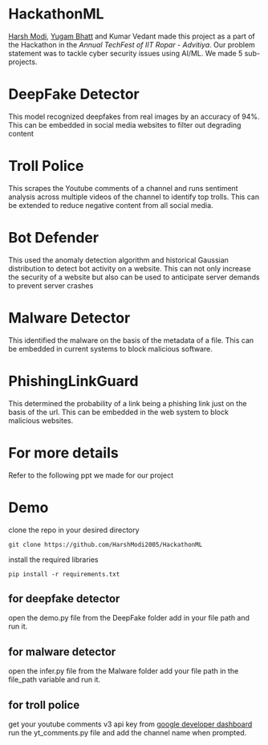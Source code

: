 # HackathonML

[Harsh Modi](https://github.com/HarshModi2005), [Yugam Bhatt](https://github.com/Y4NK33420) and Kumar Vedant made this project as a part of the Hackathon in the *Annual TechFest of IIT Ropar - Advitiya*. Our problem statement was to tackle cyber security issues using AI/ML. We made 5 sub-projects.



# DeepFake Detector
 This model recognized deepfakes from real images by an accuracy of 94%. This can be embedded in social media websites to filter out degrading content

# Troll Police
 This scrapes the Youtube comments of a channel and runs sentiment analysis across multiple videos of the channel to identify top trolls. This can be extended to reduce negative content from all social media.

# Bot Defender
 This used the anomaly detection algorithm and historical Gaussian distribution to detect bot activity on a website. This can not only increase the security of a website but also can be used to anticipate server demands to prevent server crashes

# Malware Detector
 This identified the malware on the basis of the metadata of a file. This can be embedded in current systems to block malicious software.

# PhishingLinkGuard
 This determined the probability of a link being a phishing link just on the basis of the url. This can be embedded in the web system to block malicious websites.
# For more details
Refer to the following ppt we made for our project 
# Demo
clone the repo in your desired directory

    git clone https://github.com/HarshModi2005/HackathonML
    
   install the required libraries
   

    pip install -r requirements.txt
   
  ## for deepfake detector
  open the demo.py file from the DeepFake folder add in your file path and run it.
## for malware detector
open the infer.py file from the Malware folder add your file path in the file_path variable and run it.

## for troll police 
get your youtube comments v3 api key from [google developer dashboard](https://developers.google.com/)
run the yt_comments.py file and add the channel name when prompted.
  




